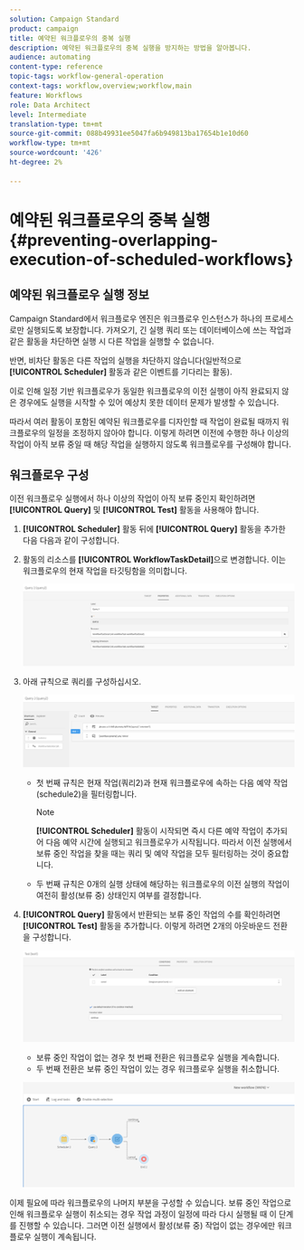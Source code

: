 ```yaml
---
solution: Campaign Standard
product: campaign
title: 예약된 워크플로우의 중복 실행
description: 예약된 워크플로우의 중복 실행을 방지하는 방법을 알아봅니다.
audience: automating
content-type: reference
topic-tags: workflow-general-operation
context-tags: workflow,overview;workflow,main
feature: Workflows
role: Data Architect
level: Intermediate
translation-type: tm+mt
source-git-commit: 088b49931ee5047fa6b949813ba17654b1e10d60
workflow-type: tm+mt
source-wordcount: '426'
ht-degree: 2%

---
```



# 예약된 워크플로우의 중복 실행{#preventing-overlapping-execution-of-scheduled-workflows}

## 예약된 워크플로우 실행 정보

Campaign Standard에서 워크플로우 엔진은 워크플로우 인스턴스가 하나의 프로세스로만 실행되도록 보장합니다. 가져오기, 긴 실행 쿼리 또는 데이터베이스에 쓰는 작업과 같은 활동을 차단하면 실행 시 다른 작업을 실행할 수 없습니다.

반면, 비차단 활동은 다른 작업의 실행을 차단하지 않습니다(일반적으로 **[!UICONTROL Scheduler]** 활동과 같은 이벤트를 기다리는 활동).

이로 인해 일정 기반 워크플로우가 동일한 워크플로우의 이전 실행이 아직 완료되지 않은 경우에도 실행을 시작할 수 있어 예상치 못한 데이터 문제가 발생할 수 있습니다.

따라서 여러 활동이 포함된 예약된 워크플로우를 디자인할 때 작업이 완료될 때까지 워크플로우의 일정을 조정하지 않아야 합니다. 이렇게 하려면 이전에 수행한 하나 이상의 작업이 아직 보류 중일 때 해당 작업을 실행하지 않도록 워크플로우를 구성해야 합니다.

## 워크플로우 구성

이전 워크플로우 실행에서 하나 이상의 작업이 아직 보류 중인지 확인하려면 **[!UICONTROL Query]** 및 **[!UICONTROL Test]** 활동을 사용해야 합니다.

1. **[!UICONTROL Scheduler]** 활동 뒤에 **[!UICONTROL Query]** 활동을 추가한 다음 다음과 같이 구성합니다.

1. 활동의 리소스를 **[!UICONTROL WorkflowTaskDetail]**&#x200B;으로 변경합니다. 이는 워크플로우의 현재 작업을 타깃팅함을 의미합니다.

   ![](assets/scheduled-wkf-resource.png)

1. 아래 규칙으로 쿼리를 구성하십시오.

   ![](assets/scheduled-wkf-query.png)

   * 첫 번째 규칙은 현재 작업(쿼리2)과 현재 워크플로우에 속하는 다음 예약 작업(schedule2)을 필터링합니다.

      >[!NOTE]
      >
      >**[!UICONTROL Scheduler]** 활동이 시작되면 즉시 다른 예약 작업이 추가되어 다음 예약 시간에 실행되고 워크플로우가 시작됩니다. 따라서 이전 실행에서 보류 중인 작업을 찾을 때는 쿼리 및 예약 작업을 모두 필터링하는 것이 중요합니다.

   * 두 번째 규칙은 0개의 실행 상태에 해당하는 워크플로우의 이전 실행의 작업이 여전히 활성(보류 중) 상태인지 여부를 결정합니다.

1. **[!UICONTROL Query]** 활동에서 반환되는 보류 중인 작업의 수를 확인하려면 **[!UICONTROL Test]** 활동을 추가합니다. 이렇게 하려면 2개의 아웃바운드 전환을 구성합니다.

   ![](assets/scheduled-wkf-test.png)

   * 보류 중인 작업이 없는 경우 첫 번째 전환은 워크플로우 실행을 계속합니다.
   * 두 번째 전환은 보류 중인 작업이 있는 경우 워크플로우 실행을 취소합니다.

   ![](assets/scheduled-wkf-workflow.png)

이제 필요에 따라 워크플로우의 나머지 부분을 구성할 수 있습니다. 보류 중인 작업으로 인해 워크플로우 실행이 취소되는 경우 작업 과정이 일정에 따라 다시 실행될 때 이 단계를 진행할 수 있습니다. 그러면 이전 실행에서 활성(보류 중) 작업이 없는 경우에만 워크플로우 실행이 계속됩니다.
